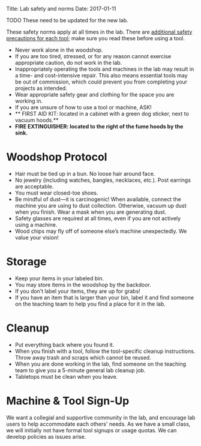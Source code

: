 Title: Lab safety and norms
Date: 2017-01-11

TODO These need to be updated for the new lab. 

These safety norms apply at all times in the lab. There are <a href="{category}modules">additional safety precautions for each tool</a>; make sure you read these before using a tool.

- Never work alone in the woodshop.
- If you are too tired, stressed, or for any reason cannot exercise appropriate caution, do not work in the lab.
- Inappropriately operating the tools and machines in the lab may result in a time- and cost-intensive repair. This also means essential tools may be out of commission, which could prevent you from completing your projects as intended.   
- Wear appropriate safety gear and clothing for the space you are working in.
- If you are unsure of how to use a tool or machine, ASK!
- ** FIRST AID KIT: located in a cabinet with a green dog sticker, next to vacuum hoods.**
- **FIRE EXTINGUISHER: located to the right of the fume hoods by the sink.**

# Woodshop Protocol
- Hair must be tied up in a bun. No loose hair around face.
- No jewelry (including watches, bangles, necklaces, etc.). Post earrings are acceptable.
- You must wear closed-toe shoes.
- Be mindful of dust—it is carcinogenic! When available, connect the machine you are using to dust collection. Otherwise, vacuum up dust when you finish. Wear a mask when you are generating dust.
- Safety glasses are required at all times, even if you are not actively using a machine. 
- Wood chips may fly off of someone else’s machine unexpectedly. We value your vision!

# Storage

- Keep your items in your labeled bin. 
- You may store items in the woodshop by the backdoor. 
- If you don’t label your items, they are up for grabs! 
- If you have an item that is larger than your bin, label it and find someone on the teaching team to help you find a place for it in the lab.

# Cleanup 

- Put everything back where you found it.
- When you finish with a tool, follow the tool-specific cleanup instructions. Throw away trash and scraps which cannot be reused.
- When you are done working in the lab, find someone on the teaching team to give you a 5-minute general lab cleanup job. 
- Tabletops must be clean when you leave.

# Machine & Tool Sign-Up
We want a collegial and supportive community in the lab, and encourage lab users to help accommodate each others' needs. 
As we have a small class, we will initially not have formal tool signups or usage quotas. We can develop policies as issues arise. 
